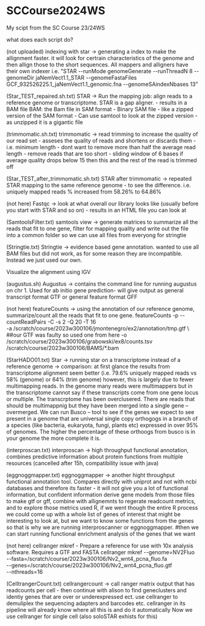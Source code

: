 # SCCourse2024WS
My scipt from the SC Course 23/24WS

what does each script do?

(not uploaded) indexing with star -> generating a index to make the allignment faster. it will look for certrain characteristics of the genome and then allign those to the short sequences. All mappers and alligners have their own indexer
    i.e. "STAR --runMode genomeGenerate --runThreadN 8 --genomeDir jaNemVect1.1_STAR --genomeFastaFiles GCF_932526225.1_jaNemVect1.1_genomic.fna --genomeSAindexNbases 13"

(Star_TEST_repaired.sh.txt) STAR -> Run the mapping job: align reads to a reference genome or transcriptome. STAR is a gap aligner. - results in a BAM file
   BAM: the Bam file in SAM format - Binary SAM file - like a zipped version of the SAM format 
      - Can use samtool to look at the zipped version - as unzipped it is a gigantic file 

(trimmomatic.sh.txt) trimmomatic -> read trimming to increase the quality of our read set
    - asseses the quality of reads and shortens or discards them
    - i.e. minimum length - dont want to remove more than half the average read length - remove reads that are too short 
    - sliding window of 6 bases if average quality drops below 15 then this and the rest of the read is trimmed off

(Star_TEST_after_trimmomatic.sh.txt) STAR after trimmomatic -> repeated STAR mapping to the same reference genome - to see the difference. i.e. uniquely mapped reads % increased from 58.26% to 64.86%

(not here) Fastqc -> look at what overall our library looks like (usually before you start with STAR and so on) - results in an HTML file you can look at

(SamtoolsFilter.txt) samtools view -> generate matrices to summarize all the reads that fit to one gene, filter for mapping quality and write out the file into a common folder so we can use all files from everyong for stringtie

(Stringtie.txt) Stringtie -> evidence based gene annotation. wanted to use all BAM files but did not work, as for some reason they are incompatible. Instead we just used our own.

Visualize the alignment using IGV

(augustus.sh) Augustus -> contains the command line for running augustus on chr 1. Used for ab initio gene prediction- will give output as general transcript format GTF or general feature format GFF



(not here) featureCounts -> using the annotation of our reference genome, summarize/count all the reads that fit to one gene. 
    featureCounts -p --countReadPairs -C -s 2 -Q 20 -T 16 \
      -a /scratch/course/2023w300106/jmontenegro/ex2/annotation/tmp.gtf \ ##our GTF was faulty so used one from here
      -o /scratch/course/2023w300106/grabowski/ex8/counts.tsv \
      /scratch/course/2023w300106/BAMS/*.bam 

(StarHADO01.txt) Star -> running star on a transcriptome instead of a reference genome
    -> comparison: at first glance the results from transcriptome alignment seem better (i.e. 79.6% uniquely mapped reads vs 58% (genome) or 64% (trim genome)
       however, this is largely due to fewer multimapping reads. In the genome many reads were multimappers but in the transcriptome cannot say if these transcripts come from one gene locus or multiple.
       The transcrptome has been overclusered. There are reads that should be multimappnig but they have been merged into a single gene – overmerged. 
       We can run Busco – tool to see if the genes we expect to see present in a genome that are universal single copy orthogogs in a branch of a species (like bacteria, eukaryota, fungi, plants etc) 
       expressed in over 95% of genomes. The higher the percentage of these orthoogs from busco is in your genome the more complete it is.

(interproscan.txt) interproscan -> high throughput functional annotation, combines predictive information about protein functions from multiple resources (cancelled after 15h, compatibility issue with java)

(eggnoggmapper.txt) eggnoggmapper -> another hight throughput functional annotation tool. Compares directly with uniprot and not with ncbi databases and therefore its faster - it will not give you a lot of functional information, but confident information
derive gene models from those files to make gtf or gff, combine with allignemnts to regerate readcount metrics, and to explore those metrics used R, if we went though the entire R process we could come up with a whole list of genes of interest that might be interesting to look at, but we want to know some functions from the genes so that is why we are running interproscanner or eggnoggmapper.
#then we can start running functional enrichment analysis of the genes that we want

(not here) cellranger mkref - Prepare a reference for use with 10x analysis software. Requires a GTF and FASTA
    cellranger mkref --genome=NV2Fluo \
      --fasta=/scratch/course/2023w300106/Nv2_wnt4_pcna_fluo.fa \
      --genes=/scratch/course/2023w300106/Nv2_wnt4_pcna_fluo.gtf \
      --nthreads=16

(CelltrangerCount.txt) cellrangercount -> call ranger matrix output that has readcounts per cell - then continue with alison to find geneclusters and identiy genes that are over or underexpressed ect.
    use cellranger to demuliplex the sequencing adapters and barcodes etc. cellranger in its pipeline will already know where all this is and do it automatically
    Now we use cellranger for single cell (also soloSTAR exhists for this)

